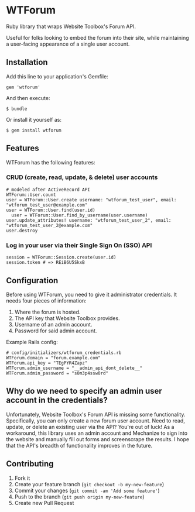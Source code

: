 # WTForum

Ruby library that wraps Website Toolbox's Forum API.

Useful for folks looking to embed the forum into their site, while maintaining
a user-facing appearance of a single user account.

## Installation

Add this line to your application's Gemfile:

    gem 'wtforum'

And then execute:

    $ bundle

Or install it yourself as:

    $ gem install wtforum

## Features

WTForum has the following features:

### CRUD (create, read, update, & delete) user accounts

    # modeled after ActiveRecord API
    WTForum::User.count
    user = WTForum::User.create username: "wtforum_test_user", email: "wtforum_test_user@example.com"
    user = WTForum::User.find(user.id)
      user = WTForum::User.find_by_username(user.username)
    user.update_attributes! username: "wtforum_test_user_2", email: "wtforum_test_user_2@example.com"
    user.destroy

### Log in your user via their Single Sign On (SSO) API

    session = WTForum::Session.create(user.id)
    session.token # => REiB6U5SkxB

## Configuration

Before using WTForum, you need to give it administrator credentials. It
needs four pieces of information:

1. Where the forum is hosted.
2. The API key that Website Toolbox provides.
3. Username of an admin account.
4. Password for said admin account.

Example Rails config:

    # config/initializers/wtforum_credentials.rb
    WTForum.domain = "forum.example.com"
    WTForum.api_key = "TEgPYR4Zapz"
    WTForum.admin_username = "__admin_api_dont_delete__"
    WTForum.admin_password = "s0m3p4ssw0rd"

## Why do we need to specify an admin user account in the credentials?

Unfortunately, Website Toolbox's Forum API is missing some functionality.
Specifically, you can only create a new forum user account. Need to read,
update, or delete an existing user via the API? You're out of luck! As a
workaround, this library uses an admin account and Mechanize to sign into
the website and manually fill out forms and screenscrape the results. I hope
that the API's breadth of functionality improves in the future.

## Contributing

1. Fork it
2. Create your feature branch (`git checkout -b my-new-feature`)
3. Commit your changes (`git commit -am 'Add some feature'`)
4. Push to the branch (`git push origin my-new-feature`)
5. Create new Pull Request
